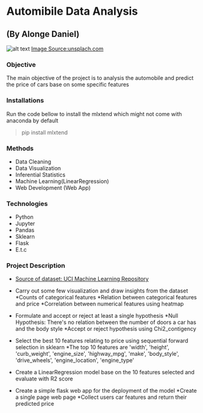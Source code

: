 # Automibile Data Analysis
## (By Alonge Daniel)

![alt text](https://images.unsplash.com/photo-1552519507-da3b142c6e3d?ixlib=rb-1.2.1&ixid=MnwxMjA3fDB8MHxzZWFyY2h8MTB8fGNhcnN8ZW58MHx8MHx8&w=1000&q=80)
[Image Source:unsplach.com](https://images.unsplash.com/photo-1552519507-da3b142c6e3d?ixlib=rb-1.2.1&ixid=MnwxMjA3fDB8MHxzZWFyY2h8MTB8fGNhcnN8ZW58MHx8MHx8&w=1000&q=80)
### Objective
The main objective of the project is to analysis the automobile and predict the price of cars base on some specific features

### Installations
Run the code bellow to install the mlxtend which might not come with anaconda by default
> pip install mlxtend


### Methods
* Data Cleaning
* Data Visualization
* Inferential Statistics 
* Machine Learning(LinearRegression)
* Web Development (Web App)

### Technologies
* Python
* Jupyter
* Pandas
* Sklearn
* Flask
* E.t.c

### Project Description 
* [Source of dataset: UCI Machine Learning Repository](https://archive.ics.uci.edu/ml/datasets/Automobile)
* Carry out some few visualization and draw insights from the dataset
    *Counts of categorical features
    *Relation between categorical features and price
    *Correlation between numerical features using heatmap
    
* Formulate and accept or reject at least a single hypothesis
    *Null Hypothesis: There's no relation between the number of doors a car has and the body style
    *Accept or reject hypothesis using Chi2_contigency
    
* Select the best 10 features relating to price using sequential forward selection in sklearn
    *The top 10 features are 'width', 'height', 'curb_weight', 'engine_size', 'highway_mpg', 'make', 'body_style', 'drive_wheels', 'engine_location', 'engine_type'
    
* Create a LinearRegression model base on the 10 features selected and evaluate with R2 score
* Create a simple flask web app for the deployment of the model
    *Create a single page web page 
    *Collect users car features and return their predicted price

